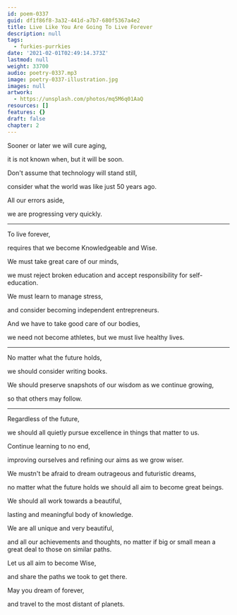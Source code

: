 ```yaml
---
id: poem-0337
guid: df1f86f8-3a32-441d-a7b7-680f5367a4e2
title: Live Like You Are Going To Live Forever
description: null
tags:
  - furkies-purrkies
date: '2021-02-01T02:49:14.373Z'
lastmod: null
weight: 33700
audio: poetry-0337.mp3
image: poetry-0337-illustration.jpg
images: null
artwork:
  - https://unsplash.com/photos/mq5M6q01AaQ
resources: []
features: {}
draft: false
chapter: 2
---
```


Sooner or later we will cure aging,

it is not known when, but it will be soon.

Don't assume that technology will stand still,

consider what the world was like just 50 years ago.

All our errors aside,

we are progressing very quickly.

---

To live forever,

requires that we become Knowledgeable and Wise.

We must take great care of our minds,

we must reject broken education and accept responsibility for self-education.

We must learn to manage stress,

and consider becoming independent entrepreneurs.

And we have to take good care of our bodies,

we need not become athletes, but we must live healthy lives.

---

No matter what the future holds,

we should consider writing books.

We should preserve snapshots of our wisdom as we continue growing,

so that others may follow.

---

Regardless of the future,

we should all quietly pursue excellence in things that matter to us.

Continue learning to no end,

improving ourselves and refining our aims as we grow wiser.

We mustn't be afraid to dream outrageous and futuristic dreams,

no matter what the future holds we should all aim to become great beings.

We should all work towards a beautiful,

lasting and meaningful body of knowledge.

We are all unique and very beautiful,

and all our achievements and thoughts, no matter if big or small mean a great deal to those on similar paths.

Let us all aim to become Wise,

and share the paths we took to get there.

May you dream of forever,

and travel to the most distant of planets.
